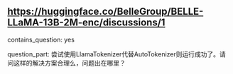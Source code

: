 ## https://huggingface.co/BelleGroup/BELLE-LLaMA-13B-2M-enc/discussions/1

contains_question: yes

question_part: 尝试使用LlamaTokenizer代替AutoTokenizer则运行成功了。请问这样的解决方案合理么，问题出在哪里？